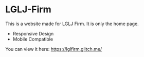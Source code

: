 # LGLJ-Firm

This is a website made for LGLJ Firm. It is only the home page.

* Responsive Design
* Mobile Compatible

You can view it here: https://lglfirm.glitch.me/
